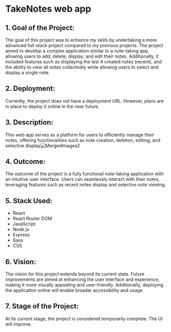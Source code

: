 # TakeNotes web app

## 1. Goal of the Project:

The goal of this project was to enhance my skills by undertaking a more advanced full-stack project compared to my previous projects. The project aimed to develop a complex application similar to a note-taking app, allowing users to add, delete, display, and edit their notes. Additionally, it included features such as displaying the last 4 created notes (recent), and the ability to view all notes collectively while allowing users to select and display a single note.

## 2. Deployment:

Currently, the project does not have a deployment URL. However, plans are in place to deploy it online in the near future.

## 3. Description:

This web app serves as a platform for users to efficiently manage their notes, offering functionalities such as note creation, deletion, editing, and selective display![MergedImages2](https://github.com/thodorisKall/TakeNotes/assets/105176440/27708bba-4661-43bb-989a-491b91bcf366)


## 4. Outcome:

The outcome of the project is a fully functional note-taking application with an intuitive user interface. Users can seamlessly interact with their notes, leveraging features such as recent notes display and selective note viewing.

## 5. Stack Used:

- React
- React Router DOM
- JavaScript
- Node.js
- Express
- Sass
- CSS

## 6. Vision:

The vision for this project extends beyond its current state. Future improvements are aimed at enhancing the user interface and experience, making it more visually appealing and user-friendly. Additionally, deploying the application online will enable broader accessibility and usage.

## 7. Stage of the Project:

At its current stage, the project is considered temporarily complete. The UI will improve.
